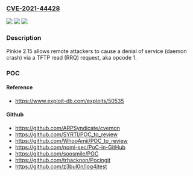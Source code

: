 ### [CVE-2021-44428](https://cve.mitre.org/cgi-bin/cvename.cgi?name=CVE-2021-44428)
![](https://img.shields.io/static/v1?label=Product&message=n%2Fa&color=blue)
![](https://img.shields.io/static/v1?label=Version&message=n%2Fa&color=blue)
![](https://img.shields.io/static/v1?label=Vulnerability&message=n%2Fa&color=brighgreen)

### Description

Pinkie 2.15 allows remote attackers to cause a denial of service (daemon crash) via a TFTP read (RRQ) request, aka opcode 1.

### POC

#### Reference
- https://www.exploit-db.com/exploits/50535

#### Github
- https://github.com/ARPSyndicate/cvemon
- https://github.com/SYRTI/POC_to_review
- https://github.com/WhooAmii/POC_to_review
- https://github.com/nomi-sec/PoC-in-GitHub
- https://github.com/soosmile/POC
- https://github.com/trhacknon/Pocingit
- https://github.com/z3bul0n/log4jtest

